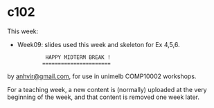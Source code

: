  c102
=======
This week:
   * Week09: slides used this week and
             skeleton for Ex 4,5,6.


                  HAPPY MIDTERM BREAK !
                 ======================

by anhvir@gmail.com, for use in unimelb COMP10002 workshops.

For a teaching week, a new content is (normally) uploaded at the very beginning of the week, and that content is removed one week later.
